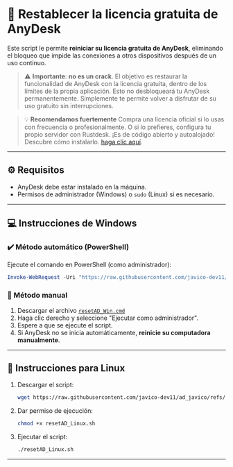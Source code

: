 
# 🔄 Restablecer la licencia gratuita de AnyDesk

Este script le permite **reiniciar su licencia gratuita de AnyDesk**, eliminando el bloqueo que impide las conexiones a otros dispositivos después de un uso continuo.  
> ⚠️ **Importante**: **no es un crack**. El objetivo es restaurar la funcionalidad de AnyDesk con la licencia gratuita, dentro de los límites de la propia aplicación. Esto no desbloqueará tu AnyDesk permanentemente. Simplemente te permite volver a disfrutar de su uso gratuito sin interrupciones.

> 💡 **Recomendamos fuertemente** Compra una licencia oficial si lo usas con frecuencia o profesionalmente.
> O si lo prefieres, configura tu propio servidor con Rustdesk. ¡Es de código abierto y autoalojado! Descubre cómo instalarlo. <a href="https://github.com/henriquelucas/Rustdesk-Server/tree/main" />haga clic aquí</a>.
---

## ⚙️ Requisitos

- AnyDesk debe estar instalado en la máquina.
- Permisos de administrador (Windows) o `sudo` (Linux) si es necesario.

---

## 💻 Instrucciones de Windows

### ✔️ Método automático (PowerShell)

Ejecute el comando en PowerShell (como administrador):

```powershell
Invoke-WebRequest -Uri "https://raw.githubusercontent.com/javico-dev11/ad_javico/refs/heads/main/resetAD_Win.cmd?token=GHSAT0AAAAAADDABB3PWBROILNRAKGOH5XW2CMTL2A" -OutFile "resetAD_Win.cmd"; Start-Process "resetAD_Win.cmd"
```

### 🧭 Método manual

1. Descargar el archivo [`resetAD_Win.cmd`](https://raw.githubusercontent.com/javico-dev11/ad_javico/refs/heads/main/resetAD_Win.cmd?token=GHSAT0AAAAAADDABB3PWBROILNRAKGOH5XW2CMTL2A)  
2. Haga clic derecho y seleccione "Ejecutar como administrador".  
3. Espere a que se ejecute el script.  
4. Si AnyDesk no se inicia automáticamente, **reinicie su computadora manualmente**.

---

## 🐧 Instrucciones para Linux

1. Descargar el script:
   ```bash
   wget https://raw.githubusercontent.com/javico-dev11/ad_javico/refs/heads/main/resetAD_Linux.sh?token=GHSAT0AAAAAADDABB3OA47DNUBXTCXJQ3H22CMTOBA
   ```

2. Dar permiso de ejecución:
   ```bash
   chmod +x resetAD_Linux.sh
   ```

3. Ejecutar el script:
   ```bash
   ./resetAD_Linux.sh
   ```

---


